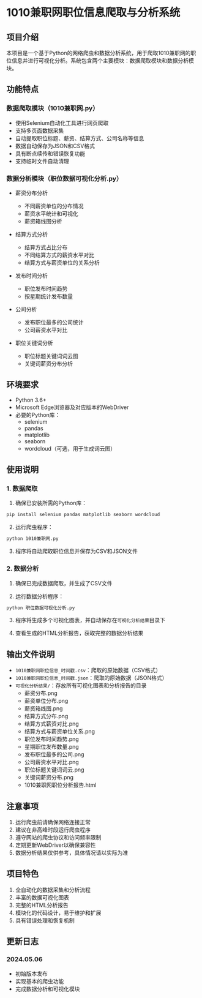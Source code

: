# 1010兼职网职位信息爬取与分析系统

## 项目介绍
本项目是一个基于Python的网络爬虫和数据分析系统，用于爬取1010兼职网的职位信息并进行可视化分析。系统包含两个主要模块：数据爬取模块和数据分析模块。

## 功能特点

### 数据爬取模块（1010兼职网.py）
- 使用Selenium自动化工具进行网页爬取
- 支持多页面数据采集
- 自动提取职位标题、薪资、结算方式、公司名称等信息
- 数据自动保存为JSON和CSV格式
- 具有断点续传和错误恢复功能
- 支持临时文件自动清理

### 数据分析模块（职位数据可视化分析.py）
- 薪资分布分析
  - 不同薪资单位的分布情况
  - 薪资水平统计和可视化
  - 薪资箱线图分析

- 结算方式分析
  - 结算方式占比分布
  - 不同结算方式的薪资水平对比
  - 结算方式与薪资单位的关系分析

- 发布时间分析
  - 职位发布时间趋势
  - 按星期统计发布数量

- 公司分析
  - 发布职位最多的公司统计
  - 公司薪资水平对比

- 职位关键词分析
  - 职位标题关键词词云图
  - 关键词薪资分布分析

## 环境要求
- Python 3.6+
- Microsoft Edge浏览器及对应版本的WebDriver
- 必要的Python库：
  - selenium
  - pandas
  - matplotlib
  - seaborn
  - wordcloud（可选，用于生成词云图）

## 使用说明

### 1. 数据爬取
1. 确保已安装所需的Python库：
```bash
pip install selenium pandas matplotlib seaborn wordcloud
```

2. 运行爬虫程序：
```bash
python 1010兼职网.py
```

3. 程序将自动爬取职位信息并保存为CSV和JSON文件

### 2. 数据分析
1. 确保已完成数据爬取，并生成了CSV文件

2. 运行数据分析程序：
```bash
python 职位数据可视化分析.py
```

3. 程序将生成多个可视化图表，并自动保存在`可视化分析结果`目录下

4. 查看生成的HTML分析报告，获取完整的数据分析结果

## 输出文件说明
- `1010兼职网职位信息_时间戳.csv`：爬取的原始数据（CSV格式）
- `1010兼职网职位信息_时间戳.json`：爬取的原始数据（JSON格式）
- `可视化分析结果/`：存放所有可视化图表和分析报告的目录
  - 薪资分布.png
  - 薪资单位分布.png
  - 薪资箱线图.png
  - 结算方式分布.png
  - 结算方式薪资对比.png
  - 结算方式与薪资单位关系.png
  - 职位发布时间趋势.png
  - 星期职位发布数量.png
  - 发布职位最多的公司.png
  - 公司薪资水平对比.png
  - 职位标题关键词词云.png
  - 关键词薪资分布.png
  - 1010兼职网职位分析报告.html

## 注意事项
1. 运行爬虫前请确保网络连接正常
2. 建议在非高峰时段运行爬虫程序
3. 遵守网站的爬虫协议和访问频率限制
4. 定期更新WebDriver以确保兼容性
5. 数据分析结果仅供参考，具体情况请以实际为准

## 项目特色
1. 全自动化的数据采集和分析流程
2. 丰富的数据可视化图表
3. 完整的HTML分析报告
4. 模块化的代码设计，易于维护和扩展
5. 具有错误处理和恢复机制

## 更新日志
### 2024.05.06
- 初始版本发布
- 实现基本的爬虫功能
- 完成数据分析和可视化模块